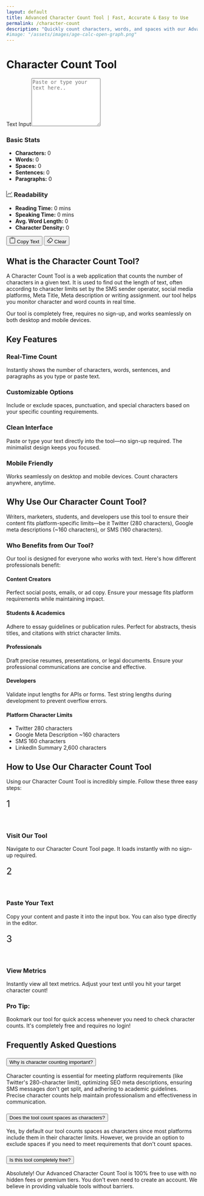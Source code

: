 ```yaml
---
layout: default
title: Advanced Character Count Tool | Fast, Accurate & Easy to Use
permalink: /character-count
description: "Quickly count characters, words, and spaces with our Advanced Character Count Tool. Easy to use, accurate, and perfect for writers, and marketers. Try it now!"
#image: "/assets/images/age-calc-open-graph.png"
---
```

 <link rel="stylesheet" href="https://cdn.jsdelivr.net/npm/bootstrap-icons@1.10.0/font/bootstrap-icons.css">
<div class="container mt-3">
  <div class="d-flex justify-content-between align-items-center mb-4 " id="darkModeToggle"><h1 class="h2 mb-0"> Character Count Tool</h1>
  </div>
        
 <div class="card shadow p-4">
   <div class="mb-3">
 <label for="textInput" class="form-label visually-hidden">Text Input</label><textarea id="textInput" class="form-control" rows="8" placeholder="Paste or type your text here.."  aria-label="Text input for analysis"></textarea>
  </div>
            
<div class="row g-3 mt-1">
 <div class="col-md-6">
   <div class="stat-card card text-info-emphasis bg-secondary-subtle border border-secondary-subtle rounded-3 p-3">
     <h3 class="h5"> Basic Stats</h3>
        <ul class="list-unstyled">
           <li><strong>Characters:</strong> <span id="charCount">0</span></li>
           <li><strong>Words:</strong> <span id="wordCount">0</span></li>
           <li><strong>Spaces:</strong> <span id="spaceCount">0</span></li>
           <li><strong>Sentences:</strong> <span id="sentenceCount">0</span></li>
           <li><strong>Paragraphs:</strong> <span id="paragraphCount">0</span></li>
        </ul>
          </div>
      </div>
                
 <div class="col-md-6">
<div class="stat-card card text-info-emphasis bg-secondary-subtle border border-secondary-subtle rounded-3 p-2">
 <h3 class="h5"><svg xmlns="http://www.w3.org/2000/svg" width="16" height="16" fill="currentColor" class="bi bi-graph-up" viewBox="0 0 16 16"><path fill-rule="evenodd" d="M0 0h1v15h15v1H0zm14.817 3.113a.5.5 0 0 1 .07.704l-4.5 5.5a.5.5 0 0 1-.74.037L7.06 6.767l-3.656 5.027a.5.5 0 0 1-.808-.588l4-5.5a.5.5 0 0 1 .758-.06l2.609 2.61 4.15-5.073a.5.5 0 0 1 .704-.07"/></svg> Readability</h3>
           <ul class="list-unstyled">
             <li><strong>Reading Time:</strong> <span id="readingTime">0</span> mins</li>
             <li><strong>Speaking Time:</strong> <span id="speakingTime">0</span> mins</li>
             <li><strong>Avg. Word Length:</strong> <span id="avgWordLength">0</span></li>
             <li><strong>Character Density:</strong> <span id="charDensity">0</span></li>
           </ul>
                    </div>
                </div>
            </div>
            
  <div class="mt-3 d-flex gap-2">
 <button class="btn btn-outline-primary" onclick="copyText()"><svg xmlns="http://www.w3.org/2000/svg" width="16" height="16" fill="currentColor" class="bi bi-clipboard" viewBox="0 0 16 16"> <path d="M4 1.5H3a2 2 0 0 0-2 2V14a2 2 0 0 0 2 2h10a2 2 0 0 0 2-2V3.5a2 2 0 0 0-2-2h-1v1h1a1 1 0 0 1 1 1V14a1 1 0 0 1-1 1H3a1 1 0 0 1-1-1V3.5a1 1 0 0 1 1-1h1z"/><path d="M9.5 1a.5.5 0 0 1 .5.5v1a.5.5 0 0 1-.5.5h-3a.5.5 0 0 1-.5-.5v-1a.5.5 0 0 1 .5-.5zm-3-1A1.5 1.5 0 0 0 5 1.5v1A1.5 1.5 0 0 0 6.5 4h3A1.5 1.5 0 0 0 11 2.5v-1A1.5 1.5 0 0 0 9.5 0z"/></svg> Copy Text</button>
 <button class="btn btn-outline-danger" onclick="clearText()"><svg xmlns="http://www.w3.org/2000/svg" width="16" height="16" fill="currentColor" class="bi bi-eraser" viewBox="0 0 16 16"><path d="M8.086 2.207a2 2 0 0 1 2.828 0l3.879 3.879a2 2 0 0 1 0 2.828l-5.5 5.5A2 2 0 0 1 7.879 15H5.12a2 2 0 0 1-1.414-.586l-2.5-2.5a2 2 0 0 1 0-2.828zm2.121.707a1 1 0 0 0-1.414 0L4.16 7.547l5.293 5.293 4.633-4.633a1 1 0 0 0 0-1.414zM8.746 13.547 3.453 8.254 1.914 9.793a1 1 0 0 0 0 1.414l2.5 2.5a1 1 0 0 0 .707.293H7.88a1 1 0 0 0 .707-.293z"/>
</svg> Clear</button>
            </div>
        </div>
    </div>
<!-- Article -->

<!-- Overview Section -->
<section id="overview" class="mb-5 p-4">
<h2 class="h3 fw-bold mb-3 border-bottom pb-2">What is the Character Count Tool?</h2>
<p class="lead">A Character Count Tool is a web application that counts the number of characters in a given text. It is used to find out the length of text, often according to character limits set by the SMS sender operator, social media platforms, Meta Title, Meta description or writing assignment. our tool helps you monitor character and word counts in real time.</p>
    <div class="alert alert-info mt-4"> <i class="bi bi-info-circle me-2"></i>Our tool is completely free, requires no sign-up, and works seamlessly on both desktop and mobile devices.</div>
 </section>

<!-- Features Section -->
<section id="features" class="mb-5">
                    <h2 class="h3 fw-bold mb-4 border-bottom pb-2">Key Features</h2>
                    <div class="row g-4">
                        <div class="col-md-6">
                            <div class="card h-100 border-0 shadow">
                                <div class="card-body">
                                    <div class="d-flex align-items-center mb-3">
                                        <div class="bg-primary text-white rounded-circle p-2 me-3">
                                            <i class="bi bi-lightning fs-4"></i>
                                        </div>
                                        <h3 class="h5 mb-0">Real-Time Count</h3>
                                    </div>
                                    <p class="card-text">Instantly shows the number of characters, words, sentences, and paragraphs as you type or paste text.</p>
                                </div>
                            </div>
                        </div>
                        <div class="col-md-6">
                            <div class="card h-100 border-0 shadow">
                                <div class="card-body">
                                    <div class="d-flex align-items-center mb-3">
                                        <div class="bg-success text-white rounded-circle p-2 me-3">
                                            <i class="bi bi-sliders fs-4"></i>
                                        </div>
                                        <h3 class="h5 mb-0">Customizable Options</h3>
                                    </div>
                                    <p class="card-text">Include or exclude spaces, punctuation, and special characters based on your specific counting requirements.</p>
                                </div>
                            </div>
                        </div>
                        <div class="col-md-6">
                            <div class="card h-100 border-0 shadow">
                                <div class="card-body">
                                    <div class="d-flex align-items-center mb-3">
                                        <div class="bg-info text-white rounded-circle p-2 me-3">
                                            <i class="bi bi-layout-text-sidebar fs-4"></i>
                                        </div>
                                        <h3 class="h5 mb-0">Clean Interface</h3>
                                    </div>
                                    <p class="card-text">Paste or type your text directly into the tool—no sign-up required. The minimalist design keeps you focused.</p>
                                </div>
                            </div>
                        </div>
                        <div class="col-md-6">
                            <div class="card h-100 border-0 shadow">
                                <div class="card-body">
                                    <div class="d-flex align-items-center mb-3">
                                        <div class="bg-warning text-dark rounded-circle p-2 me-3">
                                            <i class="bi bi-phone fs-4"></i>
                                        </div>
                                        <h3 class="h5 mb-0">Mobile Friendly</h3>
                                    </div>
                                    <p class="card-text">Works seamlessly on desktop and mobile devices. Count characters anywhere, anytime.</p>
                                </div>
                            </div>
                        </div>
                    </div>
                </section>
<!-- Why Use Section -->
<section id="benefits" class="mb-5">
                    <h2 class="h3 fw-bold mb-4 border-bottom pb-2">Why Use Our Character Count Tool?</h2>
                    <p class="lead">Writers, marketers, students, and developers use this tool to ensure their content fits platform-specific limits—be it Twitter (280 characters), Google meta descriptions (~160 characters), or SMS (160 characters).</p>
                    <h3 class="h4 mt-5 mb-3 fw-bold">Who Benefits from Our Tool?</h3>
                    <p>Our tool is designed for everyone who works with text. Here's how different professionals benefit:</p>
                    <div class="row mt-4">
                        <div class="col-md-6 mb-4">
                            <div class="d-flex">
                                <div class="flex-shrink-0">
                                    <i class="bi bi-pencil-square text-primary fs-3"></i>
                                </div>
                                <div class="flex-grow-1 ms-3">
                                    <h4 class="h5 fw-bold">Content Creators</h4>
                                    <p>Perfect social posts, emails, or ad copy. Ensure your message fits platform requirements while maintaining impact.</p>
                                </div>
                            </div>
                        </div>
                        <div class="col-md-6 mb-4">
                            <div class="d-flex">
                                <div class="flex-shrink-0">
                                    <i class="bi bi-mortarboard text-success fs-3"></i>
                                </div>
                                <div class="flex-grow-1 ms-3">
                                    <h4 class="h5 fw-bold">Students & Academics</h4>
                                    <p>Adhere to essay guidelines or publication rules. Perfect for abstracts, thesis titles, and citations with strict character limits.</p>
                                </div>
                            </div>
                        </div>
                        <div class="col-md-6 mb-4">
                            <div class="d-flex">
                                <div class="flex-shrink-0">
                                    <i class="bi bi-briefcase text-info fs-3"></i>
                                </div>
                                <div class="flex-grow-1 ms-3">
                                    <h4 class="h5 fw-bold">Professionals</h4>
                                    <p>Draft precise resumes, presentations, or legal documents. Ensure your professional communications are concise and effective.</p>
                                </div>
                            </div>
                        </div>
                        <div class="col-md-6 mb-4">
                            <div class="d-flex">
                                <div class="flex-shrink-0">
                                    <i class="bi bi-code-slash text-warning fs-3"></i>
                                </div>
                                <div class="flex-grow-1 ms-3">
                                    <h4 class="h5 fw-bold">Developers</h4>
                                    <p>Validate input lengths for APIs or forms. Test string lengths during development to prevent overflow errors.</p>
                                </div>
                            </div>
                        </div>
                    </div>
                    <div class="card border-primary mt-4">
                        <div class="card-header bg-primary text-white">
                            <h4 class="mb-0">Platform Character Limits</h4>
                        </div>
                        <div class="card-body">
                            <ul class="list-group list-group-flush">
                                <li class="list-group-item d-flex justify-content-between align-items-center">
                                    Twitter
                                    <span class="badge bg-primary rounded-pill">280 characters</span>
                                </li>
                                <li class="list-group-item d-flex justify-content-between align-items-center">
                                    Google Meta Description
                                    <span class="badge bg-success rounded-pill">~160 characters</span>
                                </li>
                                <li class="list-group-item d-flex justify-content-between align-items-center">
                                    SMS
                                    <span class="badge bg-info rounded-pill">160 characters</span>
                                </li>
                                <li class="list-group-item d-flex justify-content-between align-items-center">
                                    LinkedIn Summary
                                    <span class="badge bg-warning rounded-pill">2,600 characters</span>
                                </li>
                            </ul>
                        </div>
                    </div>
                </section>
<!-- How to Use Section -->
<section id="usage" class="mb-5">
                    <h2 class="h3 fw-bold mb-4 border-bottom pb-2">How to Use Our Character Count Tool</h2>
                    <p class="lead">Using our Character Count Tool is incredibly simple. Follow these three easy steps:</p>
                    <div class="row mt-4 g-4">
                        <div class="col-md-4">
                            <div class="card h-100 border-0 shadow">
                                <div class="card-body text-center p-4">
                                    <div class="bg-primary text-white rounded-circle p-3 mb-3 mx-auto" style="width: 70px; height: 70px; line-height: 40px; font-size: 24px;">1</div>
                                    <h3 class="h5 fw-bold">Visit Our Tool</h3>
                                    <p>Navigate to our Character Count Tool page. It loads instantly with no sign-up required.</p>
                                </div>
                            </div>
                        </div>
                        <div class="col-md-4">
                            <div class="card h-100 border-0 shadow">
                                <div class="card-body text-center p-4">
                                    <div class="bg-success text-white rounded-circle p-3 mb-3 mx-auto" style="width: 70px; height: 70px; line-height: 40px; font-size: 24px;">2</div>
                                    <h3 class="h5 fw-bold">Paste Your Text</h3>
                                    <p>Copy your content and paste it into the input box. You can also type directly in the editor.</p>
                                </div>
                            </div>
                        </div>
                        <div class="col-md-4">
                            <div class="card h-100 border-0 shadow">
                                <div class="card-body text-center p-4">
                                    <div class="bg-info text-white rounded-circle p-3 mb-3 mx-auto" style="width: 70px; height: 70px; line-height: 40px; font-size: 24px;">3</div>
                                    <h3 class="h5 fw-bold">View Metrics</h3>
                                    <p>Instantly view all text metrics. Adjust your text until you hit your target character count!</p>
                                </div>
                            </div>
                        </div>
                    </div>
                    <div class="alert alert-success mt-5">
                        <h3 class="h4 fw-bold">Pro Tip:</h3>
                        <p class="mb-0">Bookmark our tool for quick access whenever you need to check character counts. It's completely free and requires no login!</p>
                    </div>
                </section>
<!-- FAQ Section -->
<section class="mb-5">
                    <h2 class="h3 fw-bold mb-4 border-bottom pb-2">Frequently Asked Questions</h2>
                    <div class="accordion" id="faqAccordion">
                        <div class="accordion-item">
                            <h3 class="accordion-header">
                                <button class="accordion-button" type="button" data-bs-toggle="collapse" data-bs-target="#faq1">
                                    Why is character counting important?
                                </button>
                            </h3>
                            <div id="faq1" class="accordion-collapse collapse show" data-bs-parent="#faqAccordion">
                                <div class="accordion-body">
                                    Character counting is essential for meeting platform requirements (like Twitter's 280-character limit), optimizing SEO meta descriptions, ensuring SMS messages don't get split, and adhering to academic guidelines. Precise character counts help maintain professionalism and effectiveness in communication.
                                </div>
                            </div>
                        </div>
                        <div class="accordion-item">
                            <h3 class="accordion-header">
                                <button class="accordion-button collapsed" type="button" data-bs-toggle="collapse" data-bs-target="#faq2">
                                    Does the tool count spaces as characters?
                                </button>
                            </h3>
                            <div id="faq2" class="accordion-collapse collapse" data-bs-parent="#faqAccordion">
                                <div class="accordion-body">
                                    Yes, by default our tool counts spaces as characters since most platforms include them in their character limits. However, we provide an option to exclude spaces if you need to meet requirements that don't count spaces.
                                </div>
                            </div>
                        </div>
                        <div class="accordion-item">
                            <h3 class="accordion-header">
                                <button class="accordion-button collapsed" type="button" data-bs-toggle="collapse" data-bs-target="#faq3">
                                    Is this tool completely free?
                                </button>
                            </h3>
                            <div id="faq3" class="accordion-collapse collapse" data-bs-parent="#faqAccordion">
                                <div class="accordion-body">
                                    Absolutely! Our Advanced Character Count Tool is 100% free to use with no hidden fees or premium tiers. You don't even need to create an account. We believe in providing valuable tools without barriers.
                                </div>
                            </div>
                        </div>
                    </div>
                </section>


<script src="{{ '/assets/js/character-count.js' | relative_url }}"></script>